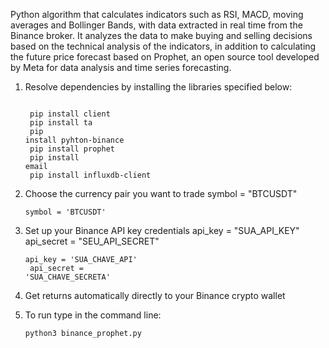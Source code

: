 Python algorithm that calculates indicators such as RSI, MACD, moving averages and Bollinger Bands, with data extracted in real time from the Binance broker. It analyzes the data to make buying and selling decisions based on the technical analysis of the indicators, in addition to calculating the future price forecast based on Prophet, an open source tool developed by Meta for data analysis and time series forecasting.

1. Resolve dependencies by installing the libraries specified below:<br />

   <code><br />
   pip install client<br />
   pip install ta<br />
   pip install pyhton-binance<br />
   pip install prophet<br />
   pip install email<br />
   pip install influxdb-client</code>
   
3. Choose the currency pair you want to trade
   symbol = "BTCUSDT"

   <code>symbol = 'BTCUSDT'</code>

5. Set up your Binance API key credentials
   api_key = "SUA_API_KEY"
   api_secret = "SEU_API_SECRET"

   <code>api_key = 'SUA_CHAVE_API'<br />
   api_secret = 'SUA_CHAVE_SECRETA'
   </code>
   
7. Get returns automatically directly to your Binance crypto wallet $$$$

8. To run type in the command line:<br />

   <code>python3 binance_prophet.py</code>
